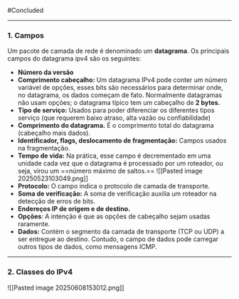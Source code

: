
#Concluded 

---
### **1. Campos**
 Um pacote de camada de rede é denominado um **datagrama**. Os principais campos do datagrama ipv4 são os seguintes: 
 - **Número da versão** 
 - **Comprimento cabeçalho:** Um datagrama IPv4 pode conter um número variável de opções, esses bits são necessários para determinar onde, no datagrama, os dados começam de fato. Normalmente datagramas não usam opções; o datagrama típico tem um cabeçalho de **2 bytes.**
 - **Tipo de serviço:** Usados para poder diferenciar os diferentes tipos serviço (que requerem baixo atraso, alta vazão ou confiabilidade) 
 - **Comprimento do datagrama.** É o comprimento total do datagrama (cabeçalho mais dados).
 - **Identificador, flags, deslocamento de fragmentação:** Campos usados na fragmentação.
 - **Tempo de vida:** Na prática, esse campo é decrementado em uma unidade cada vez que o datagrama é processado por um roteador, ou seja, virou um ==número máximo de saltos.==
![[Pasted image 20250523103049.png]]
- **Protocolo:** O campo indica o protocolo de camada de transporte.
- **Soma de verificação:** A soma de verificação auxilia um roteador na detecção de erros de bits. 
- **Endereços IP de origem e de destino.**
- **Opções**: A intenção é que as opções de cabeçalho sejam usadas raramente.
- **Dados:** Contém o segmento da camada de transporte (TCP ou UDP) a ser entregue ao destino. Contudo, o campo de dados pode carregar outros tipos de dados, como mensagens ICMP.

---
### **2. Classes do IPv4**
![[Pasted image 20250608153012.png]]

